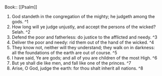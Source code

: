  Book:: [[Psalm]]
 1. God standeth in the congregation of the mighty; he judgeth among the gods. ^1
 2. How long will ye judge unjustly, and accept the persons of the wicked? Selah. ^2
 3. Defend the poor and fatherless: do justice to the afflicted and needy. ^3
 4. Deliver the poor and needy: rid them out of the hand of the wicked. ^4
 5. They know not, neither will they understand; they walk on in darkness: all the foundations of the earth are out of course. ^5
 6. I have said, Ye are gods; and all of you are children of the most High. ^6
 7. But ye shall die like men, and fall like one of the princes. ^7
 8. Arise, O God, judge the earth: for thou shalt inherit all nations. ^8
